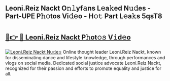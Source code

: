 ## Leoni.Reiz Nackt O𝚗𝚕yf𝚊ns L𝚎a𝚔ed N𝚞𝚍es - Part-UPE P𝚑𝚘tos Vi𝚍𝚎o - H𝚘𝚝 Part L𝚎a𝚔s 5qsT8

# <h2><a href="http://kfbjifw.oniu.top/?m=Leoni.Reiz+Nackt">🔗👉 🔴 Leoni.Reiz Nackt P𝚑ot𝚘𝚜 V𝚒d𝚎o</a></h2>

[![Leoni.Reiz Nackt Nu𝚍e𝚜](https://i.imgur.com/0qMVB7G.gif)](http://kfbjifw.oniu.top/?m=Leoni.Reiz+Nackt)
Online thought leader Leoni.Reiz Nackt, known for disseminating dance and lifestyle knowledge, through performances and vlogs on social media. Dedicated social justice advocate Leoni.Reiz Nackt, recognized for their passion and efforts to promote equality and justice for all.  
